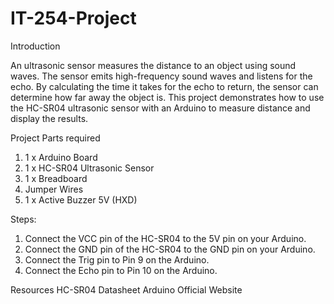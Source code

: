 # IT-254-Project

Introduction

An ultrasonic sensor measures the distance to an object using sound waves. The sensor emits high-frequency sound waves and listens for the
echo. By calculating the time it takes for the echo to return, the sensor can determine how far away the object is. This project
demonstrates how to use the HC-SR04 ultrasonic sensor with an Arduino to measure distance and display the results.


Project Parts required
1. 1 x Arduino Board
2. 1 x HC-SR04 Ultrasonic Sensor
3. 1 x Breadboard
4. Jumper Wires
5. 1 x Active Buzzer 5V (HXD)


Steps:
1. Connect the VCC pin of the HC-SR04 to the 5V pin on your Arduino.
2. Connect the GND pin of the HC-SR04 to the GND pin on your Arduino.
3. Connect the Trig pin to Pin 9 on the Arduino.
4. Connect the Echo pin to Pin 10 on the Arduino.


Resources
HC-SR04 Datasheet
Arduino Official Website
